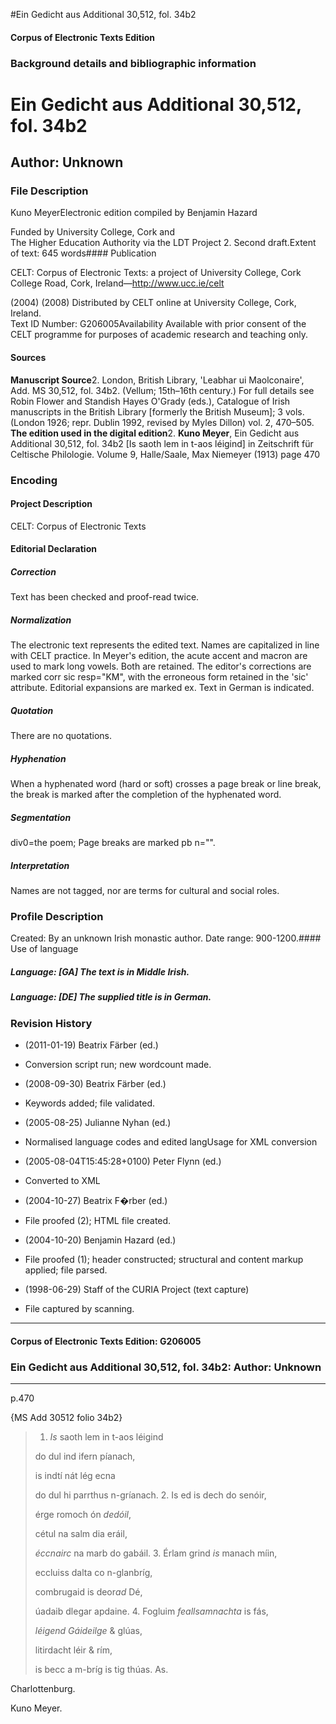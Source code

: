 

#Ein Gedicht aus Additional 30,512, fol. 34b2


<!-- // 
 function footNote(link) {
 openpopup = window.open(link,"openpopup","width=512,height=128,left=256,top=256,resizable=no,scrollbars=1,menubar=1,statusbar=0,toolbar=0");
}
// -->



#### Corpus of Electronic Texts Edition


### Background details and bibliographic information


Ein Gedicht aus Additional 30,512, fol. 34b2
============================================


Author: Unknown
---------------


### File Description

Kuno MeyerElectronic edition compiled by Benjamin Hazard

Funded by University College, Cork and  
The Higher Education Authority via the LDT Project 2. Second draft.Extent of text: 645 words#### Publication


CELT: Corpus of Electronic Texts: a project of University College, Cork  
College Road, Cork, Ireland—http://www.ucc.ie/celt

 (2004) (2008) Distributed by CELT online at University College, Cork, Ireland.  
Text ID Number: G206005Availability 
Available with prior consent of the CELT programme for purposes of academic research and teaching only.


#### Sources


**Manuscript Source**2. London, British Library, 'Leabhar ui Maolconaire', Add. MS 30,512, fol. 34b2. (Vellum; 15th–16th century.) For full details see Robin Flower and Standish Hayes O'Grady (eds.), Catalogue of Irish manuscripts in the British Library [formerly the British Museum]; 3 vols. (London 1926; repr. Dublin 1992, revised by Myles Dillon) vol. 2, 470–505.
**The edition used in the digital edition**2. **Kuno Meyer**, Ein Gedicht aus Additional 30,512, fol. 34b2 [Is saoth lem in t-aos léigind] in Zeitschrift für Celtische Philologie. Volume 9, Halle/Saale, Max Niemeyer (1913) page 470

### Encoding


#### Project Description


CELT: Corpus of Electronic Texts


#### Editorial Declaration


##### Correction


Text has been checked and proof-read twice.


##### Normalization


The electronic text represents the edited text. Names are capitalized in line with CELT practice. In Meyer's edition, the acute accent and macron are used to mark long vowels. Both are retained. The editor's corrections are marked corr sic resp="KM", with the erroneous form retained in the 'sic' attribute. Editorial expansions are marked ex. Text in German is indicated.


##### Quotation


There are no quotations.


##### Hyphenation


When a hyphenated word (hard or soft) crosses a page break or line break, the break is marked after the completion of the hyphenated word.


##### Segmentation



div0=the poem; Page breaks are marked pb n="".


##### Interpretation


Names are not tagged, nor are terms for cultural and social roles.


### Profile Description


Created: By an unknown Irish monastic author.
 Date range: 900-1200.#### Use of language


##### Language: [GA] The text is in Middle Irish.


##### Language: [DE] The supplied title is in German.


### Revision History


* (2011-01-19) Beatrix Färber (ed.)

* Conversion script run; new wordcount made.
* (2008-09-30) Beatrix Färber (ed.)

* Keywords added; file validated.
* (2005-08-25) Julianne Nyhan (ed.)

* Normalised language codes and edited langUsage for XML conversion
* (2005-08-04T15:45:28+0100) Peter Flynn (ed.)

* Converted to XML
* (2004-10-27) Beatrix F�rber (ed.)

* File proofed (2); HTML file created.
* (2004-10-20) Benjamin Hazard (ed.)

* File proofed (1); header constructed; structural and content markup applied; file parsed.
* (1998-06-29) Staff of the CURIA Project (text capture)

* File captured by scanning.




---


#### Corpus of Electronic Texts Edition: G206005


### Ein Gedicht aus Additional 30,512, fol. 34b2: Author: Unknown




---

p.470


{MS Add 30512 folio 34b2}
> 1. *Is* saoth lem in t-aos léigind
>   
> do dul ind ifern píanach,
>   
> is indtí nát lég ecna
>   
> do dul hi parrthus n-gríanach.
> 2. Is ed is dech do senóir,
>   
> érge romoch ón *dedóil*,
>   
> cétul na salm dia eráil,
>   
> *éccnairc* na marb do gabáil.
> 3. Érlam grind *is* manach míin,
>   
> eccluiss dalta co n-glanbríg,
>   
> combrugaid is deor*ad* Dé,
>   
> úadaib dlegar apdaine.
> 4. Fogluim *feallsamnachta* is fás,
>   
> *léigend* *Gáideilge* & glúas,
>   
> litirdacht léir & rím,
>   
> is becc a m-bríg is tig thúas.
> As.
> 
> 




Charlottenburg.
  

Kuno Meyer.









